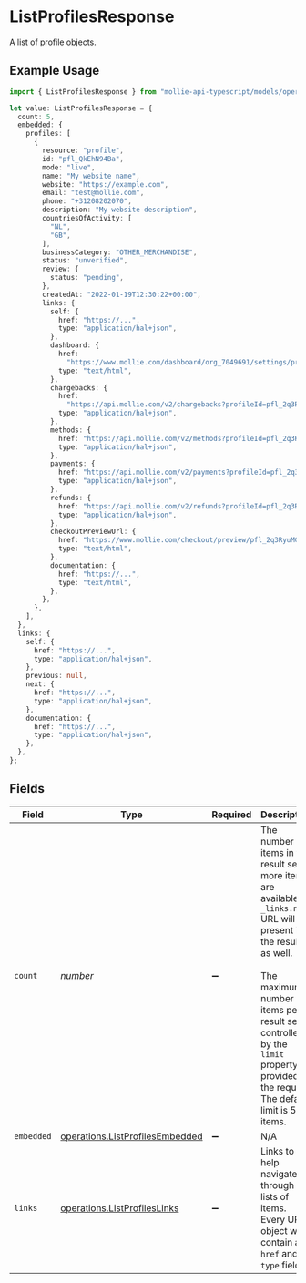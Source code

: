 # ListProfilesResponse

A list of profile objects.

## Example Usage

```typescript
import { ListProfilesResponse } from "mollie-api-typescript/models/operations";

let value: ListProfilesResponse = {
  count: 5,
  embedded: {
    profiles: [
      {
        resource: "profile",
        id: "pfl_QkEhN94Ba",
        mode: "live",
        name: "My website name",
        website: "https://example.com",
        email: "test@mollie.com",
        phone: "+31208202070",
        description: "My website description",
        countriesOfActivity: [
          "NL",
          "GB",
        ],
        businessCategory: "OTHER_MERCHANDISE",
        status: "unverified",
        review: {
          status: "pending",
        },
        createdAt: "2022-01-19T12:30:22+00:00",
        links: {
          self: {
            href: "https://...",
            type: "application/hal+json",
          },
          dashboard: {
            href:
              "https://www.mollie.com/dashboard/org_7049691/settings/profiles/pfl_2q3RyuMGry",
            type: "text/html",
          },
          chargebacks: {
            href:
              "https://api.mollie.com/v2/chargebacks?profileId=pfl_2q3RyuMGry",
            type: "application/hal+json",
          },
          methods: {
            href: "https://api.mollie.com/v2/methods?profileId=pfl_2q3RyuMGry",
            type: "application/hal+json",
          },
          payments: {
            href: "https://api.mollie.com/v2/payments?profileId=pfl_2q3RyuMGry",
            type: "application/hal+json",
          },
          refunds: {
            href: "https://api.mollie.com/v2/refunds?profileId=pfl_2q3RyuMGry",
            type: "application/hal+json",
          },
          checkoutPreviewUrl: {
            href: "https://www.mollie.com/checkout/preview/pfl_2q3RyuMGry",
            type: "text/html",
          },
          documentation: {
            href: "https://...",
            type: "text/html",
          },
        },
      },
    ],
  },
  links: {
    self: {
      href: "https://...",
      type: "application/hal+json",
    },
    previous: null,
    next: {
      href: "https://...",
      type: "application/hal+json",
    },
    documentation: {
      href: "https://...",
      type: "application/hal+json",
    },
  },
};
```

## Fields

| Field                                                                                                                                                                                                                                                                     | Type                                                                                                                                                                                                                                                                      | Required                                                                                                                                                                                                                                                                  | Description                                                                                                                                                                                                                                                               | Example                                                                                                                                                                                                                                                                   |
| ------------------------------------------------------------------------------------------------------------------------------------------------------------------------------------------------------------------------------------------------------------------------- | ------------------------------------------------------------------------------------------------------------------------------------------------------------------------------------------------------------------------------------------------------------------------- | ------------------------------------------------------------------------------------------------------------------------------------------------------------------------------------------------------------------------------------------------------------------------- | ------------------------------------------------------------------------------------------------------------------------------------------------------------------------------------------------------------------------------------------------------------------------- | ------------------------------------------------------------------------------------------------------------------------------------------------------------------------------------------------------------------------------------------------------------------------- |
| `count`                                                                                                                                                                                                                                                                   | *number*                                                                                                                                                                                                                                                                  | :heavy_minus_sign:                                                                                                                                                                                                                                                        | The number of items in this result set. If more items are available, a `_links.next` URL will be present in the result<br/>as well.<br/><br/>The maximum number of items per result set is controlled by the `limit` property provided in the request. The default<br/>limit is 50 items. | 5                                                                                                                                                                                                                                                                         |
| `embedded`                                                                                                                                                                                                                                                                | [operations.ListProfilesEmbedded](../../models/operations/listprofilesembedded.md)                                                                                                                                                                                        | :heavy_minus_sign:                                                                                                                                                                                                                                                        | N/A                                                                                                                                                                                                                                                                       |                                                                                                                                                                                                                                                                           |
| `links`                                                                                                                                                                                                                                                                   | [operations.ListProfilesLinks](../../models/operations/listprofileslinks.md)                                                                                                                                                                                              | :heavy_minus_sign:                                                                                                                                                                                                                                                        | Links to help navigate through the lists of items. Every URL object will contain an `href` and a `type` field.                                                                                                                                                            |                                                                                                                                                                                                                                                                           |